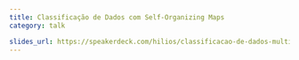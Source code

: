 ```yaml
---
title: Classificação de Dados com Self-Organizing Maps
category: talk

slides_url: https://speakerdeck.com/hilios/classificacao-de-dados-multivariados-relacionados-a-poluicao-em-regioes-urbanas-utilizando-self-organizing-maps
---
```

<script async class="speakerdeck-embed" data-id="5671fd97671841d486e97ac068d1cde4" data-ratio="1.77777777777778" src="//speakerdeck.com/assets/embed.js"></script>
<!--more-->
